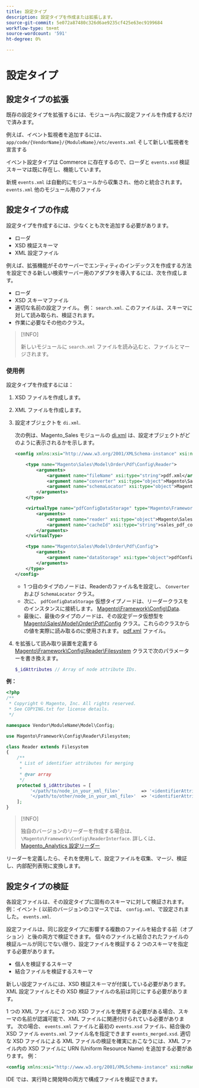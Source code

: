 ```yaml
---
title: 設定タイプ
description: 設定タイプを作成または拡張します。
source-git-commit: 5e072a87480c326d6ae9235cf425e63ec9199684
workflow-type: tm+mt
source-wordcount: '591'
ht-degree: 0%

---
```



# 設定タイプ

## 設定タイプの拡張

既存の設定タイプを拡張するには、モジュール内に設定ファイルを作成するだけで済みます。

例えば、イベント監視者を追加するには、 `app/code/{VendorName}/{ModuleName}/etc/events.xml` そして新しい監視者を宣言する

イベント設定タイプは Commerce に存在するので、ローダと `events.xsd` 検証スキーマは既に存在し、機能しています。

新規 `events.xml` は自動的にモジュールから収集され、他のと統合されます。 `events.xml` 他のモジュール用のファイル

## 設定タイプの作成

設定タイプを作成するには、少なくとも次を追加する必要があります。

- ローダ
- XSD 検証スキーマ
- XML 設定ファイル

例えば、拡張機能がそのサーバーでエンティティのインデックスを作成する方法を設定できる新しい検索サーバー用のアダプタを導入するには、次を作成します。

- ローダ
- XSD スキーマファイル
- 適切な名前の設定ファイル。 例： `search.xml`. このファイルは、スキーマに対して読み取られ、検証されます。
- 作業に必要なその他のクラス。

>[!INFO]
>
>新しいモジュールに `search.xml` ファイルを読み込むと、ファイルとマージされます。

### 使用例

設定タイプを作成するには：

1. XSD ファイルを作成します。
1. XML ファイルを作成します。
1. 設定オブジェクトを `di.xml`.

   次の例は、Magento_Sales モジュールの [di.xml](https://github.com/magento/magento2/blob/2.4/app/code/Magento/Sales/etc/di.xml) は、設定オブジェクトがどのように表示されるかを示します。

   ```xml
   <config xmlns:xsi="http://www.w3.org/2001/XMLSchema-instance" xsi:noNamespaceSchemaLocation="urn:magento:framework:ObjectManager/etc/config.xsd">
   
       <type name="Magento\Sales\Model\Order\Pdf\Config\Reader">
           <arguments>
               <argument name="fileName" xsi:type="string">pdf.xml</argument>
               <argument name="converter" xsi:type="object">Magento\Sales\Model\Order\Pdf\Config\Converter</argument>
               <argument name="schemaLocator" xsi:type="object">Magento\Sales\Model\Order\Pdf\Config\SchemaLocator</argument>
           </arguments>
       </type>
   
       <virtualType name="pdfConfigDataStorage" type="Magento\Framework\Config\Data">
           <arguments>
               <argument name="reader" xsi:type="object">Magento\Sales\Model\Order\Pdf\Config\Reader</argument>
               <argument name="cacheId" xsi:type="string">sales_pdf_config</argument>
           </arguments>
       </virtualType>
   
       <type name="Magento\Sales\Model\Order\Pdf\Config">
           <arguments>
               <argument name="dataStorage" xsi:type="object">pdfConfigDataStorage</argument>
           </arguments>
       </type>
   </config>
   ```

   - 1 つ目のタイプのノードは、Readerのファイル名を設定し、 `Converter` および `SchemaLocator` クラス。
   - 次に、 `pdfConfigDataStorage` 仮想タイプノードは、リーダークラスをのインスタンスに接続します。 [Magento\Framework\Config\Data](https://github.com/magento/magento2/blob/2.4/lib/internal/Magento/Framework/Config/Data.php).
   - 最後に、最後のタイプのノードは、その設定データ仮想型を [Magento\Sales\Model\Order\Pdf\Config](https://github.com/magento/magento2/blob/2.4/app/code/Magento/Sales/Model/Order/Pdf/Config.php) クラス。これらのクラスからの値を実際に読み取るのに使用されます。 [pdf.xml](https://github.com/magento/magento2/blob/2.4/app/code/Magento/Sales/etc/pdf.xml) ファイル。

1. を拡張して読み取り装置を定義する [Magento\Framework\Config\Reader\Filesystem](https://github.com/magento/magento2/blob/2.4/lib/internal/Magento/Framework/Config/Reader/Filesystem.php) クラスで次のパラメーターを書き換えます。

   ```php
   $_idAttributes // Array of node attribute IDs.
   ```

**例：**

```php
<?php
/**
 * Copyright © Magento, Inc. All rights reserved.
 * See COPYING.txt for license details.
 */

namespace Vendor\ModuleName\Model\Config;

use Magento\Framework\Config\Reader\Filesystem;

class Reader extends Filesystem
{
    /**
     * List of identifier attributes for merging
     *
     * @var array
     */
    protected $_idAttributes = [
         '</path/to/node_in_your_xml_file>'        => '<identifierAttributeName>',
         '</path/to/other/node_in_your_xml_file>'  => '<identifierAttributeName>',
    ];
}
```

>[!INFO]
>
>独自のバージョンのリーダーを作成する場合は、 `\Magento\Framework\Config\ReaderInterface`. 詳しくは、 [Magento_Analytics 設定リーダー](https://github.com/magento/magento2/blob/2.4/app/code/Magento/Analytics/ReportXml/Config/Reader.php)

リーダーを定義したら、それを使用して、設定ファイルを収集、マージ、検証し、内部配列表現に変換します。

## 設定タイプの検証

各設定ファイルは、その設定タイプに固有のスキーマに対して検証されます。 例：イベント ( 以前のバージョンのコマースでは、 `config.xml`、で設定されました。 `events.xml`.

設定ファイルは、同じ設定タイプに影響する複数のファイルを結合する前（オプション）と後の両方で検証できます。 個々のファイルと結合されたファイルの検証ルールが同じでない限り、設定ファイルを検証する 2 つのスキーマを指定する必要があります。

- 個人を検証するスキーマ
- 結合ファイルを検証するスキーマ

新しい設定ファイルには、XSD 検証スキーマが付属している必要があります。 XML 設定ファイルとその XSD 検証ファイルの名前は同じにする必要があります。

1 つの XML ファイルに 2 つの XSD ファイルを使用する必要がある場合、スキーマの名前が認識可能で、XML ファイルに関連付けられている必要があります。
次の場合、 `events.xml` ファイルと最初の `events.xsd` ファイル、結合後の XSD ファイル `events.xml` ファイル名を指定できます `events_merged.xsd`.
適切な XSD ファイルによる XML ファイルの検証を確実におこなうには、XML ファイル内の XSD ファイルに URN (Uniform Resource Name) を追加する必要があります。 例：

```xml
<config xmlns:xsi="http://www.w3.org/2001/XMLSchema-instance" xsi:noNamespaceSchemaLocation="urn:magento:framework:ObjectManager:etc/config.xsd">
```

IDE では、実行時と開発時の両方で構成ファイルを検証できます。
